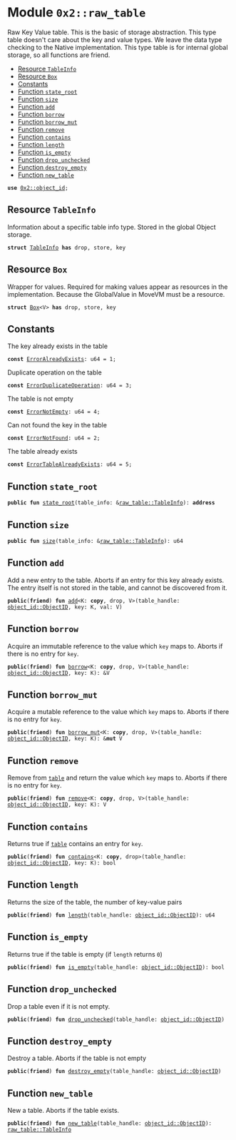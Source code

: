 
<a name="0x2_raw_table"></a>

# Module `0x2::raw_table`

Raw Key Value table. This is the basic of storage abstraction.
This type table doesn't care about the key and value types. We leave the data type checking to the Native implementation.
This type table is for internal global storage, so all functions are friend.


-  [Resource `TableInfo`](#0x2_raw_table_TableInfo)
-  [Resource `Box`](#0x2_raw_table_Box)
-  [Constants](#@Constants_0)
-  [Function `state_root`](#0x2_raw_table_state_root)
-  [Function `size`](#0x2_raw_table_size)
-  [Function `add`](#0x2_raw_table_add)
-  [Function `borrow`](#0x2_raw_table_borrow)
-  [Function `borrow_mut`](#0x2_raw_table_borrow_mut)
-  [Function `remove`](#0x2_raw_table_remove)
-  [Function `contains`](#0x2_raw_table_contains)
-  [Function `length`](#0x2_raw_table_length)
-  [Function `is_empty`](#0x2_raw_table_is_empty)
-  [Function `drop_unchecked`](#0x2_raw_table_drop_unchecked)
-  [Function `destroy_empty`](#0x2_raw_table_destroy_empty)
-  [Function `new_table`](#0x2_raw_table_new_table)


<pre><code><b>use</b> <a href="object_id.md#0x2_object_id">0x2::object_id</a>;
</code></pre>



<a name="0x2_raw_table_TableInfo"></a>

## Resource `TableInfo`

Information about a specific table info type. Stored in the global Object storage.


<pre><code><b>struct</b> <a href="raw_table.md#0x2_raw_table_TableInfo">TableInfo</a> <b>has</b> drop, store, key
</code></pre>



<a name="0x2_raw_table_Box"></a>

## Resource `Box`

Wrapper for values. Required for making values appear as resources in the implementation.
Because the GlobalValue in MoveVM must be a resource.


<pre><code><b>struct</b> <a href="raw_table.md#0x2_raw_table_Box">Box</a>&lt;V&gt; <b>has</b> drop, store, key
</code></pre>



<a name="@Constants_0"></a>

## Constants


<a name="0x2_raw_table_ErrorAlreadyExists"></a>

The key already exists in the table


<pre><code><b>const</b> <a href="raw_table.md#0x2_raw_table_ErrorAlreadyExists">ErrorAlreadyExists</a>: u64 = 1;
</code></pre>



<a name="0x2_raw_table_ErrorDuplicateOperation"></a>

Duplicate operation on the table


<pre><code><b>const</b> <a href="raw_table.md#0x2_raw_table_ErrorDuplicateOperation">ErrorDuplicateOperation</a>: u64 = 3;
</code></pre>



<a name="0x2_raw_table_ErrorNotEmpty"></a>

The table is not empty


<pre><code><b>const</b> <a href="raw_table.md#0x2_raw_table_ErrorNotEmpty">ErrorNotEmpty</a>: u64 = 4;
</code></pre>



<a name="0x2_raw_table_ErrorNotFound"></a>

Can not found the key in the table


<pre><code><b>const</b> <a href="raw_table.md#0x2_raw_table_ErrorNotFound">ErrorNotFound</a>: u64 = 2;
</code></pre>



<a name="0x2_raw_table_ErrorTableAlreadyExists"></a>

The table already exists


<pre><code><b>const</b> <a href="raw_table.md#0x2_raw_table_ErrorTableAlreadyExists">ErrorTableAlreadyExists</a>: u64 = 5;
</code></pre>



<a name="0x2_raw_table_state_root"></a>

## Function `state_root`



<pre><code><b>public</b> <b>fun</b> <a href="raw_table.md#0x2_raw_table_state_root">state_root</a>(table_info: &<a href="raw_table.md#0x2_raw_table_TableInfo">raw_table::TableInfo</a>): <b>address</b>
</code></pre>



<a name="0x2_raw_table_size"></a>

## Function `size`



<pre><code><b>public</b> <b>fun</b> <a href="raw_table.md#0x2_raw_table_size">size</a>(table_info: &<a href="raw_table.md#0x2_raw_table_TableInfo">raw_table::TableInfo</a>): u64
</code></pre>



<a name="0x2_raw_table_add"></a>

## Function `add`

Add a new entry to the table. Aborts if an entry for this
key already exists. The entry itself is not stored in the
table, and cannot be discovered from it.


<pre><code><b>public</b>(<b>friend</b>) <b>fun</b> <a href="raw_table.md#0x2_raw_table_add">add</a>&lt;K: <b>copy</b>, drop, V&gt;(table_handle: <a href="object_id.md#0x2_object_id_ObjectID">object_id::ObjectID</a>, key: K, val: V)
</code></pre>



<a name="0x2_raw_table_borrow"></a>

## Function `borrow`

Acquire an immutable reference to the value which <code>key</code> maps to.
Aborts if there is no entry for <code>key</code>.


<pre><code><b>public</b>(<b>friend</b>) <b>fun</b> <a href="raw_table.md#0x2_raw_table_borrow">borrow</a>&lt;K: <b>copy</b>, drop, V&gt;(table_handle: <a href="object_id.md#0x2_object_id_ObjectID">object_id::ObjectID</a>, key: K): &V
</code></pre>



<a name="0x2_raw_table_borrow_mut"></a>

## Function `borrow_mut`

Acquire a mutable reference to the value which <code>key</code> maps to.
Aborts if there is no entry for <code>key</code>.


<pre><code><b>public</b>(<b>friend</b>) <b>fun</b> <a href="raw_table.md#0x2_raw_table_borrow_mut">borrow_mut</a>&lt;K: <b>copy</b>, drop, V&gt;(table_handle: <a href="object_id.md#0x2_object_id_ObjectID">object_id::ObjectID</a>, key: K): &<b>mut</b> V
</code></pre>



<a name="0x2_raw_table_remove"></a>

## Function `remove`

Remove from <code><a href="table.md#0x2_table">table</a></code> and return the value which <code>key</code> maps to.
Aborts if there is no entry for <code>key</code>.


<pre><code><b>public</b>(<b>friend</b>) <b>fun</b> <a href="raw_table.md#0x2_raw_table_remove">remove</a>&lt;K: <b>copy</b>, drop, V&gt;(table_handle: <a href="object_id.md#0x2_object_id_ObjectID">object_id::ObjectID</a>, key: K): V
</code></pre>



<a name="0x2_raw_table_contains"></a>

## Function `contains`

Returns true if <code><a href="table.md#0x2_table">table</a></code> contains an entry for <code>key</code>.


<pre><code><b>public</b>(<b>friend</b>) <b>fun</b> <a href="raw_table.md#0x2_raw_table_contains">contains</a>&lt;K: <b>copy</b>, drop&gt;(table_handle: <a href="object_id.md#0x2_object_id_ObjectID">object_id::ObjectID</a>, key: K): bool
</code></pre>



<a name="0x2_raw_table_length"></a>

## Function `length`

Returns the size of the table, the number of key-value pairs


<pre><code><b>public</b>(<b>friend</b>) <b>fun</b> <a href="raw_table.md#0x2_raw_table_length">length</a>(table_handle: <a href="object_id.md#0x2_object_id_ObjectID">object_id::ObjectID</a>): u64
</code></pre>



<a name="0x2_raw_table_is_empty"></a>

## Function `is_empty`

Returns true if the table is empty (if <code>length</code> returns <code>0</code>)


<pre><code><b>public</b>(<b>friend</b>) <b>fun</b> <a href="raw_table.md#0x2_raw_table_is_empty">is_empty</a>(table_handle: <a href="object_id.md#0x2_object_id_ObjectID">object_id::ObjectID</a>): bool
</code></pre>



<a name="0x2_raw_table_drop_unchecked"></a>

## Function `drop_unchecked`

Drop a table even if it is not empty.


<pre><code><b>public</b>(<b>friend</b>) <b>fun</b> <a href="raw_table.md#0x2_raw_table_drop_unchecked">drop_unchecked</a>(table_handle: <a href="object_id.md#0x2_object_id_ObjectID">object_id::ObjectID</a>)
</code></pre>



<a name="0x2_raw_table_destroy_empty"></a>

## Function `destroy_empty`

Destroy a table. Aborts if the table is not empty


<pre><code><b>public</b>(<b>friend</b>) <b>fun</b> <a href="raw_table.md#0x2_raw_table_destroy_empty">destroy_empty</a>(table_handle: <a href="object_id.md#0x2_object_id_ObjectID">object_id::ObjectID</a>)
</code></pre>



<a name="0x2_raw_table_new_table"></a>

## Function `new_table`

New a table. Aborts if the table exists.


<pre><code><b>public</b>(<b>friend</b>) <b>fun</b> <a href="raw_table.md#0x2_raw_table_new_table">new_table</a>(table_handle: <a href="object_id.md#0x2_object_id_ObjectID">object_id::ObjectID</a>): <a href="raw_table.md#0x2_raw_table_TableInfo">raw_table::TableInfo</a>
</code></pre>
